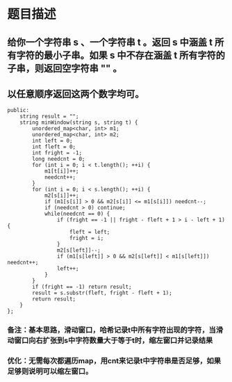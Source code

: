 # 题目描述
## 给你一个字符串 s 、一个字符串 t 。返回 s 中涵盖 t 所有字符的最小子串。如果 s 中不存在涵盖 t 所有字符的子串，则返回空字符串 "" 。
## 以任意顺序返回这两个数字均可。
```class Solution {
public:
    string result = "";
    string minWindow(string s, string t) {      
        unordered_map<char, int> m1;
        unordered_map<char, int> m2;
        int left = 0;
        int fleft = 0;
        int fright = -1;
        long needcnt = 0;
        for (int i = 0; i < t.length(); ++i) {
            m1[t[i]]++;
            needcnt++;
        }
        for (int i = 0; i < s.length(); ++i) {
            m2[s[i]]++;
            if (m1[s[i]] > 0 && m2[s[i]] <= m1[s[i]]) needcnt--;
            if (needcnt > 0) continue;
            while(needcnt == 0) {
                if (fright == -1 || fright - fleft + 1 > i - left + 1) {
                    fleft = left;
                    fright = i;
                } 
                m2[s[left]]--;
                if (m1[s[left]] > 0 && m2[s[left]] < m1[s[left]]) needcnt++;
                left++;
            }
        }
        if (fright == -1) return result;
        result = s.substr(fleft, fright - fleft + 1);
        return result;
    }
};
```
### **备注**：基本思路，滑动窗口，哈希记录t中所有字符出现的字符，当滑动窗口向右扩张到s中字符数量大于等于t时，缩左窗口并记录结果
### 优化：无需每次都遍历map，用cnt来记录t中字符串是否足够，如果足够则说明可以缩左窗口。